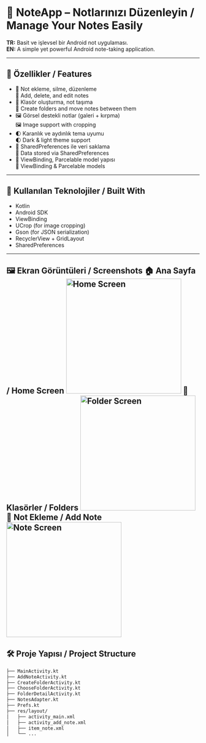 # 📝 NoteApp – Notlarınızı Düzenleyin / Manage Your Notes Easily

**TR:** Basit ve işlevsel bir Android not uygulaması.  
**EN:** A simple yet powerful Android note-taking application.

---

## 🚀 Özellikler / Features

- 📌 Not ekleme, silme, düzenleme  
  📌 Add, delete, and edit notes
- 📁 Klasör oluşturma, not taşıma  
  📁 Create folders and move notes between them
- 🖼 Görsel destekli notlar (galeri + kırpma)  
  🖼 Image support with cropping
- 🌓 Karanlık ve aydınlık tema uyumu  
  🌓 Dark & light theme support
- 💾 SharedPreferences ile veri saklama  
  💾 Data stored via SharedPreferences
- 🔄 ViewBinding, Parcelable model yapısı  
  🔄 ViewBinding & Parcelable models

---


## 🧱 Kullanılan Teknolojiler / Built With

- Kotlin
- Android SDK
- ViewBinding
- UCrop (for image cropping)
- Gson (for JSON serialization)
- RecyclerView + GridLayout
- SharedPreferences

---

🖼 Ekran Görüntüleri / Screenshots
🏠 Ana Sayfa / Home Screen
<img src="home.png" alt="Home Screen" width="300"/>
📁 Klasörler / Folders
<img src="folder.png" alt="Folder Screen" width="300"/>
📝 Not Ekleme / Add Note
<img src="note.png" alt="Note Screen" width="300"/>
---

## 🛠️ Proje Yapısı / Project Structure

```bash
├── MainActivity.kt
├── AddNoteActivity.kt
├── CreateFolderActivity.kt
├── ChooseFolderActivity.kt
├── FolderDetailActivity.kt
├── NotesAdapter.kt
├── Prefs.kt
├── res/layout/
│   ├── activity_main.xml
│   ├── activity_add_note.xml
│   ├── item_note.xml
│   └── ...
